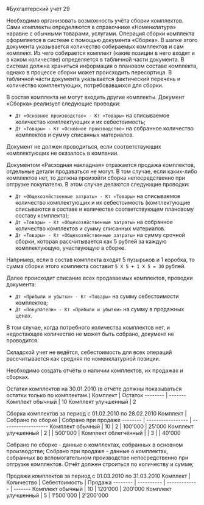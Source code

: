 ﻿#Бухгалтерский учёт 29

Необходимо организовать возможность учёта сборки комплектов. Сами комплекты определяются в справочнике «Номенклатура» наравне с обычными товарами, услугами. Операция сборки комплекта оформляется в системе с помощью документа «Сборка». В шапке этого документа указывается количество собираемых комплектов и сам комплект. Из чего собирается комплект (какие позиции в него входят и в каком количестве) определяется в табличной части документа. В системе должна храниться информация о плановом составе комплекта, однако в процессе сборки может происходить пересортица. В табличной части документа указывается фактический перечень и количество комплектующих, потребовавшихся для сборки.

В состав комплекта не могут входить другие комплекты. Документ «Сборка» реализует следующие проводки:
- `Дт «Основное производство» - Кт «Товары»`
на списываемое количество комплектующих и их себестоимость;
- `Дт «Товары» - Кт «Основное производство»`
на собранное количество комплектов и сумму списанных материалов.

Документ не должен проводиться, если соответствующих комплектующих не оказалось в компании.

Документом «Расходная накладная» отражается продажа комплектов, отдельные детали продаваться не могут. В том случае, если каких-либо комплектов нет, то должна произойти сборка непосредственно при отгрузке покупателю. В этом случае делаются следующие проводки:
- `Дт «Общехозяйственные затраты» - Кт «Товары»`
на списываемое количество комплектующих и их себестоимость (комплектующие списываются в составе и количестве соответствующем плановому составу комплекта);
- `Дт «Товары» - Кт «Общехозяйственные затраты»`
на собранное количество комплектов и сумму списанных материалов.
- `Дт «Товары» - Кт «Общехозяйственные затраты»`
на сумму срочной сборки, которая рассчитывается как 5 рублей за каждую комплектующую, участвующую в сборке.

Например, если в состав комплекта входят 5 пузырьков и 1 коробка, то сумма сборки этого комплекта составит `5 X 5 + 1 X 5 = 30` рублей.

Далее происходит списание всех продаваемых комплектов, проводки документа:
- `Дт «Прибыли и убытки» - Кт «Товары»` на сумму себестоимости комплектов;
- `Дт «Покупатели» - Кт «Прибыли и убытки»` на сумму в продажных ценах.

В том случае, когда потребного количества комплектов нет, и недостающее количество не может быть собрано, документ не проводится.

Складской учет не ведётся, себестоимость для всех операций рассчитывается как средняя по номенклатурной позиции.

Необходимо создать отчёты о наличии комплектов, их продажах и сборках.

Остатки комплектов на 30.01.2010 (в отчёте должны показываться остатки только по комплектам.)
Комплект | Остаток
-------- | -------
Комплект обычный | 10
Комплект улучшенный | 2

Сборка комплектов за период с 01.02.2010 по 28.02.2010
Комплект | Собрано по сборке | Собрано при продаже
-------- | ----------------- | -------------------
Комплект обычный | 10 | 2
 | 100'000 | 25'000
Комплект улучшенный | 2 | 
 | 500'000 | 
Комплект облегчённый | | 3
 | | 40'000

Собрано по сборке - данные о комплектах, собранных в основном производстве;
Собрано при продаже - данные о комплектах, собранных во вспомогательном производстве непосредственно при отгрузке комплектов.
Отчёт должен строиться по количеству и сумме;

Продажи комплектов за период с 01.03.2010 по 31.03.2010
Комплект | Количество | Себестоимость | Продажа
-------- | ---------- | ------------- | -------
Комплект обычный | 10 | 120'000 | 200'000
Комплект улучшенный | 5 | 1'500'000 | 2'200'000
